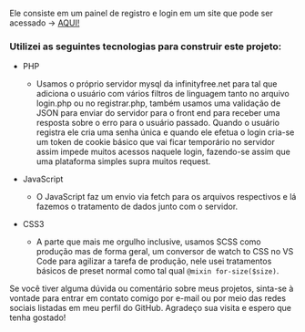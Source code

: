 Ele consiste em um painel de registro e login em um site que pode ser acessado &rarr; [AQUI!](https://dhardware.rf.gd/formulario)

### Utilizei as seguintes tecnologias para construir este projeto:

- PHP
  - Usamos o próprio servidor mysql da infinityfree.net para tal que adiciona o usuário com vários filtros de linguagem tanto no arquivo login.php ou no registrar.php, também usamos uma validação de JSON para enviar do servidor para o front end para receber uma resposta sobre o erro para o usuário passado. Quando o usuário registra ele cria uma senha única e quando ele efetua o login cria-se um token de cookie básico que vai ficar temporário no servidor assim impede muitos acessos naquele login, fazendo-se assim que uma plataforma simples supra muitos request.

- JavaScript
  - O JavaScript faz um envio via fetch para os arquivos respectivos e lá fazemos o tratamento de dados junto com o servidor.

- CSS3
  - A parte que mais me orgulho inclusive, usamos SCSS como produção mas de forma geral, um conversor de watch to CSS no VS Code para agilizar a tarefa de produção, nele usei tratamentos básicos de preset normal como tal qual `@mixin for-size($size)`. 

Se você tiver alguma dúvida ou comentário sobre meus projetos, sinta-se à vontade para entrar em contato comigo por e-mail ou por meio das redes sociais listadas em meu perfil do GitHub. Agradeço sua visita e espero que tenha gostado!